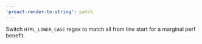 ```yaml
---
'preact-render-to-string': patch
---
```


Switch `HTML_LOWER_CASE` regex to match all from line start for a marginal perf benefit.
